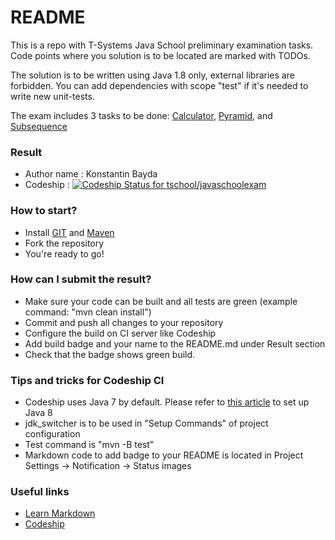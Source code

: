 # README #

This is a repo with T-Systems Java School preliminary examination tasks.
Code points where you solution is to be located are marked with TODOs.

The solution is to be written using Java 1.8 only, external libraries are forbidden. 
You can add dependencies with scope "test" if it's needed to write new unit-tests.

The exam includes 3 tasks to be done: [Calculator](/tasks/Calculator.md), [Pyramid](/tasks/Pyramid.md), and 
[Subsequence](/tasks/Subsequence.md)

### Result ###

* Author name : Konstantin Bayda
* Codeship : [ ![Codeship Status for tschool/javaschoolexam](https://app.codeship.com/projects/09e4f110-4b07-0136-3dac-7eadad3282ef/status?branch=master)](https://app.codeship.com/projects/292825)

### How to start?  ###
* Install [GIT](https://git-scm.com/) and [Maven](https://maven.apache.org)
* Fork the repository 
* You're ready to go!

### How can I submit the result?  ###

* Make sure your code can be built and all tests are green (example command: "mvn clean install")
* Commit and push all changes to your repository
* Configure the build on CI server like Codeship
* Add build badge and your name to the README.md under Result section
* Check that the badge shows green build. 

### Tips and tricks for Codeship CI  ###

* Codeship uses Java 7 by default. Please refer to [this article](https://documentation.codeship.com/basic/languages-frameworks/java-and-jvm-based-languages/) to set up Java 8
* jdk_switcher is to be used in "Setup Commands" of project configuration
* Test command is "mvn -B test"
* Markdown code to add badge to your README is located in Project Settings -> Notification -> Status images 

### Useful links ###

* [Learn Markdown](https://bitbucket.org/tutorials/markdowndemo)
* [Codeship](https://codeship.com)
